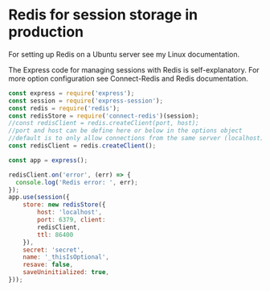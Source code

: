 # Redis for session storage in production
For setting up Redis on a Ubuntu server see my Linux documentation.

The Express code for managing sessions with Redis is self-explanatory. For more option configuration see Connect-Redis and Redis documentation. 
```js
const express = require('express');
const session = require('express-session');
const redis = require('redis');
const redisStore = require('connect-redis')(session);
//const redisClient = redis.createClient(port, host);
//port and host can be define here or below in the options object
//default is to only allow connections from the same server (localhost)
const redisClient = redis.createClient();

const app = express();

redisClient.on('error', (err) => {
  console.log('Redis error: ', err);
});
app.use(session({
    store: new redisStore({ 
        host: 'localhost', 
        port: 6379, client: 
        redisClient, 
        ttl: 86400 
    }),
    secret: 'secret',
    name: '_thisIsOptional',
    resave: false,
    saveUninitialized: true,
}));
```
